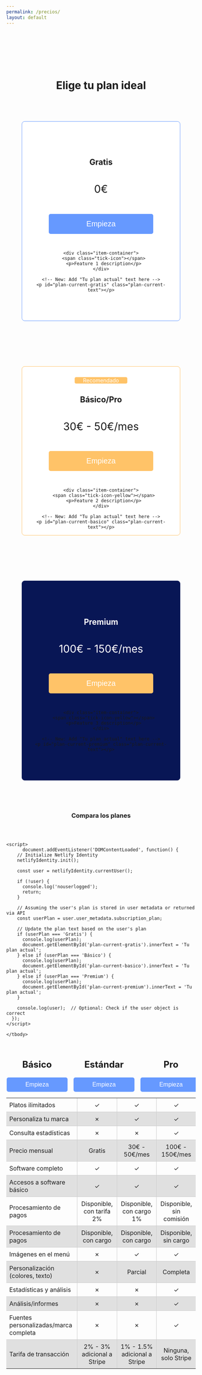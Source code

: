 ```yaml
---
permalink: /precios/
layout: default
---
```


<h1 style="margin-top: 5em; text-align: center;">Elige tu plan ideal</h1>

<style>
img {
  float: right;
  margin: 10px 0 10px 10px;
}

.plan-container {
  display: flex;
  justify-content: center;
  flex-wrap: wrap;
}

.plan {
  width: 380px;
  padding: 60px 20px;
  border: 1px solid #ccc;
  border-radius: 8px;
  background: white;
  text-align: center;
  margin: 60px 14px;
}

.plan-button, .plan-button2 {
  background-color: #6699ff;
  color: white;
  border: none;
  text-align: center;
  text-decoration: none;
  display: inline-block;
  border-radius: 5px;
  cursor: pointer;
}

.plan-button {
  padding: 15px 100px;
  font-size: 20px;
  margin: 30px;
}

.plan-button2 {
  padding: 10px 50px;
  font-size: 16px;
}

.plan-button:hover, .plan-button2:hover {
  background-color: #4c80d9;
}

.plan .tick-icon {
  display: inline-block;
  width: 26px;
  height: 26px;
  background-color: #6699ff;
  mask: url('/assets/images/done.png') no-repeat center / contain;
}

.plan .tick-icon-yellow {
  display: inline-block;
  width: 26px;
  height: 26px;
  background-color: #ffc368;
  mask: url('/assets/images/done.png') no-repeat center / contain;
}

.fancy-label {
  width: 150px; 
  margin: 0;
  padding: 0;
  text-align: left;
  float: none;
}

.item-container {
    display: flex;
    align-items: center; /* This centers the items vertically */
    margin: 0.5em 2em; /* Adjusting margin for better spacing */
}

.item-container p {
    margin: 0;
    padding-left: 10px; /* Adds space between the icon and the text */
}

.plan-container .plan:nth-child(1) {
  border-color: #6699ff;
}

.plan-container .plan:nth-child(2) {
  border-color: #ffc368;
}

.plan-container .plan:nth-child(3) {
  border-color: #081655;
  background: #081655;
}

.plan-container .plan:nth-child(3) h2, .plan-container .plan:nth-child(3) h1, .plan-container .plan:nth-child(3) p {
  color: white;
}

.plan-container .plan:nth-child(3) .plan-button {
  background-color: #ffc368;
}

.table-container {
  margin-top: 60px;
}

.table-container table {
  border-collapse: collapse;
  border: none;
  display: flex;
  flex-direction: column;
  align-items: center;
}

.table-container td, .table-container th {
  padding: 8px;
}

.table-container td {
  border: 1px solid #ccc;
  text-align: left;
}

.table-container thead th {
  background-color: transparent !important;
  border: none;
}

.table-container tbody tr:nth-child(even) {
  background-color: #e0e0e0;
}

.table-container th:first-child, .table-container td:first-child {
  border-left: none;
}

.table-container th:last-child, .table-container td:last-child {
  border-right: none;
}

.table-container tr:last-child th, .table-container tr:last-child td {
  border-bottom: none;
}

.table-container tr:first-child th, .table-container tr:first-child td {
  border-top: none;
}

.table-container tr:nth-child(2) th, .table-container tr:nth-child(2) td {
  border-top: none;
}
</style>

<div class="plan-container">
  <div class="plan" style="padding-top: 4.7em;">
    <h2 style="margin-bottom: 2em;">Gratis</h2>
    <h1 style="font-weight: normal;">0€</h1>
    <button class="plan-button" onclick="location.href='/payment_form/?plan=Gratis'">Empieza</button>

    <div class="item-container">
      <span class="tick-icon"></span>
      <p>Feature 1 description</p>
    </div>

    <!-- New: Add "Tu plan actual" text here -->
    <p id="plan-current-gratis" class="plan-current-text"></p>
  </div>

  <div class="plan" style="padding: 0px 20px;">
    <p style="background-color: #ffc368;color: white; margin: 2em auto; border-radius: 4px; width: 10em;"> Recomendado </p>
    <h2 style="margin-bottom: 2em;">Básico/Pro</h2>
    <h1 style="font-weight: normal;">30€ - 50€/mes</h1>
    <button class="plan-button" onclick="location.href='/payment_form/?plan=Pro'" style="background-color: #ffc368;">Empieza</button>
    
    <div class="item-container">
      <span class="tick-icon-yellow"></span>
      <p>Feature 2 description</p>
    </div>

    <!-- New: Add "Tu plan actual" text here -->
    <p id="plan-current-basico" class="plan-current-text"></p>
  </div>

  <div class="plan" style="padding-top: 4.7em;">
    <h2 style="margin-bottom: 2em;">Premium</h2>
    <h1 style="font-weight: normal;">100€ - 150€/mes</h1>
    <button class="plan-button" onclick="location.href='/payment_form/?plan=Premium'" style="background-color: #ffc368;">Empieza</button>
    
    <div class="item-container">
      <span class="tick-icon-yellow"></span>
      <p>Feature 3 description</p>
    </div>

    <!-- New: Add "Tu plan actual" text here -->
    <p id="plan-current-premium" class="plan-current-text"></p>
  </div>
</div>

<h3 style="text-align: center;">Compara los planes</h3>

<div class="table-container">
  <table>
    <thead>
      <tr>
        <th style="width: 400px;"></th>
        <th style="width: 200px; text-align: center;">
          <h2>Básico</h2>
          <button class="plan-button2" onclick="location.href='/payment_form/?plan=Gratis'">Empieza</button>
        </th>
        <th style="width: 200px; text-align: center;">
          <h2>Estándar</h2>
          <button class="plan-button2" onclick="location.href='/payment_form/?plan=Gratis'">Empieza</button>
        </th>
        <th style="width: 200px; text-align: center;">
          <h2>Pro</h2>
          <button class="plan-button2" onclick="location.href='/payment_form/?plan=Gratis'">Empieza</button>
        </th>
      </tr>
    </thead>
    <tbody>
      <tr>
        <td>Platos ilimitados</td>
        <td style="text-align: center;">✓</td>
        <td style="text-align: center;">✓</td>
        <td style="text-align: center;">✓</td>
      </tr>
      <tr>
        <td>Personaliza tu marca</td>
        <td style="text-align: center;">✗</td>
        <td style="text-align: center;">✓</td>
        <td style="text-align: center;">✓</td>
      </tr>
      <tr>
        <td>Consulta estadísticas</td>
        <td style="text-align: center;">✗</td>
        <td style="text-align: center;">✗</td>
        <td style="text-align: center;">✓</td>
      </tr>
      <tr>
        <td>Precio mensual</td>
        <td style="text-align: center;">Gratis</td>
        <td style="text-align: center;">30€ - 50€/mes</td>
        <td style="text-align: center;">100€ - 150€/mes</td>
      </tr>
      <tr>
        <td>Software completo</td>
        <td style="text-align: center;">✓</td>
        <td style="text-align: center;">✓</td>
        <td style="text-align: center;">✓</td>
      </tr>
      <tr>
        <td>Accesos a software básico</td>
        <td style="text-align: center;">✓</td>
        <td style="text-align: center;">✓</td>
        <td style="text-align: center;">✓</td>
      </tr>
      <tr>
        <td>Procesamiento de pagos</td>
        <td style="text-align: center;">Disponible, con tarifa 2%</td>
        <td style="text-align: center;">Disponible, con cargo 1%</td>
        <td style="text-align: center;">Disponible, sin comisión</td>
      </tr>
      <tr>
        <td>Procesamiento de pagos</td>
        <td style="text-align: center;">Disponible, con cargo</td>
        <td style="text-align: center;">Disponible, con cargo</td>
        <td style="text-align: center;">Disponible, sin cargo</td>
      </tr>
      <tr>
        <td>Imágenes en el menú</td>
        <td style="text-align: center;">✗</td>
        <td style="text-align: center;">✓</td>
        <td style="text-align: center;">✓</td>
      </tr>
      <tr>
        <td>Personalización (colores, texto)</td>
        <td style="text-align: center;">✗</td>
        <td style="text-align: center;">Parcial</td>
        <td style="text-align: center;">Completa</td>
      </tr>
      <tr>
        <td>Estadísticas y análisis</td>
        <td style="text-align: center;">✗</td>
        <td style="text-align: center;">✗</td>
        <td style="text-align: center;">✓</td>
      </tr>
      <tr>
        <td>Análisis/informes</td>
        <td style="text-align: center;">✗</td>
        <td style="text-align: center;">✗</td>
        <td style="text-align: center;">✓</td>
      </tr>
      <tr>
        <td>Fuentes personalizadas/marca completa</td>
        <td style="text-align: center;">✗</td>
        <td style="text-align: center;">✗</td>
        <td style="text-align: center;">✓</td>
      </tr>
      <tr>
        <td>Tarifa de transacción</td>
        <td style="text-align: center;">2% - 3% adicional a Stripe</td>
        <td style="text-align: center;">1% - 1.5% adicional a Stripe</td>
        <td style="text-align: center;">Ninguna, solo Stripe</td>
      </tr>

    <script>
          document.addEventListener('DOMContentLoaded', function() {
        // Initialize Netlify Identity
        netlifyIdentity.init();

        const user = netlifyIdentity.currentUser();

        if (!user) {
          console.log('nouserlogged');
          return;
        }

        // Assuming the user's plan is stored in user metadata or returned via API
        const userPlan = user.user_metadata.subscription_plan;

        // Update the plan text based on the user's plan
        if (userPlan === 'Gratis') {
          console.log(userPlan);
          document.getElementById('plan-current-gratis').innerText = 'Tu plan actual';
        } else if (userPlan === 'Básico') {
          console.log(userPlan);
          document.getElementById('plan-current-basico').innerText = 'Tu plan actual';
        } else if (userPlan === 'Premium') {
          console.log(userPlan);
          document.getElementById('plan-current-premium').innerText = 'Tu plan actual';
        }

        console.log(user);  // Optional: Check if the user object is correct
      });
    </script>

    </tbody>
  </table>
</div>
